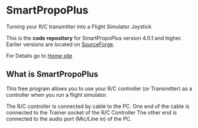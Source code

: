 # SmartPropoPlus
Turning your R/C transmitter into a Flight Simulator Joystick

This is the **code repository** for SmartPropoPlus version 4.0.1 and higher. Earlier versions are located on [SourceForge](http://sourceforge.net/projects/smartpropoplus/files/).


For Details go to [Home site](http://smartpropoplus.sourceforge.net/)

## What is SmartPropoPlus
This free program allows you to  use your R/C controller (or Transmitter) as a controller when you run a flight simulator.

The  R/C controller is connected by cable to the PC.
One end of the cable is connected to the Trainer socket of the R/C Controller
The other end is connected to the audio port (Mic/Line in) of the PC.
